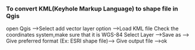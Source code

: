 ### To convert KML(Keyhole Markup Language) to shape file in Qgis 

open Qgis -->Select add vector layer option -->Load KML file
Check the coordinates system,make sure that it is WGS-84
Select Layer -->Save as --> Give preferred format (Ex: ESRI shape file)--> Give output file -->ok

